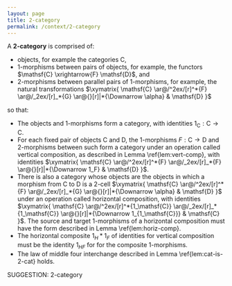 ```yaml
---
layout: page
title: 2-category
permalink: /context/2-category
---
```


A **2-category** is comprised of:

-  objects, for example the categories $\mathsf{C}$,
-  1-morphisms between pairs of objects, for example, the functors $\mathsf{C} \xrightarrow{F} \mathsf{D}$, and
-  2-morphisms between parallel pairs of 1-morphisms, for example, the natural transformations $\xymatrix{ \mathsf{C} \ar@/^2ex/[r]^*{F} \ar@/_2ex/[r]_*{G} \ar@{}[r]|*{\Downarrow \alpha} & \mathsf{D} }$

so that:

-  The objects and 1-morphisms form a category, with identities $1_{\mathsf{C}} : \mathsf{C} \to \mathsf{C}$.
-  For each fixed pair of objects $\mathsf{C}$ and $\mathsf{D}$, the 1-morphisms $F : \mathsf{C} \to \mathsf{D}$ and 2-morphisms between such form a category under an operation called vertical composition, as described in Lemma \ref{lem:vert-comp}, with identities $\xymatrix{ \mathsf{C} \ar@/^2ex/[r]^*{F} \ar@/_2ex/[r]_*{F} \ar@{}[r]|*{\Downarrow 1_F} & \mathsf{D} }$.
-  There is also a  category whose objects are the objects in which a morphism from $\mathsf{C}$ to $\mathsf{D}$ is a 2-cell $\xymatrix{ \mathsf{C} \ar@/^2ex/[r]^*{F} \ar@/_2ex/[r]_*{G} \ar@{}[r]|*{\Downarrow \alpha} & \mathsf{D} }$ under an operation called horizontal composition, with identities $\xymatrix{ \mathsf{C} \ar@/^2ex/[r]^*{1_\mathsf{C}} \ar@/_2ex/[r]_*{1_\mathsf{C}} \ar@{}[r]|*{\Downarrow 1_{1_\mathsf{C}}} & \mathsf{C} }$. The source and target 1-morphisms of a horizontal composition must have the form described in Lemma \ref{lem:horiz-comp}.
-  The horizontal composite $1_H \ast 1_F$ of identities for vertical composition must be the identity $1_{HF}$ for for the composite 1-morphisms.
-  The law of middle four interchange described in Lemma \ref{lem:cat-is-2-cat} holds.

 

SUGGESTION: 2-category